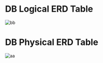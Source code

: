 # DB Logical ERD Table
![bb](https://github.com/zazasj/team5_v2sbm3c/assets/105793155/4335d234-a957-4ab5-b93f-20aa28c36071)

# DB Physical ERD Table
![aa](https://github.com/zazasj/team5_v2sbm3c/assets/105793155/47407f0d-41a9-40e8-8a6d-046ba3d87329)
